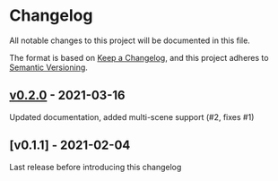 # Changelog

All notable changes to this project will be documented in this file.

The format is based on [Keep a Changelog](https://keepachangelog.com/en/1.0.0/),
and this project adheres to [Semantic Versioning](https://semver.org/spec/v2.0.0.html).

## [v0.2.0] - 2021-03-16

Updated documentation, added multi-scene support (#2, fixes #1)

## [v0.1.1] - 2021-02-04

Last release before introducing this changelog


[v0.2.0]: https://github.com/BodenmillerGroup/napari-czifile2/compare/v0.1.1...v0.2.0
[v0.5.1]: https://github.com/BodenmillerGroup/napari-czifile2/releases/tag/v0.5.1
